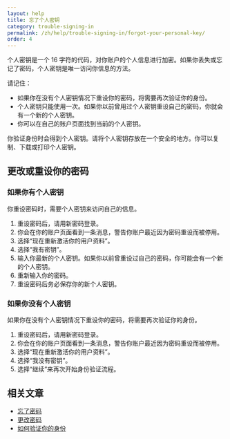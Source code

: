 ```yaml
---
layout: help
title: 忘了个人密钥
category: trouble-signing-in
permalink: /zh/help/trouble-signing-in/forgot-your-personal-key/
order: 4
---
```

个人密钥是一个 16 字符的代码，对你账户的个人信息进行加密。如果你丢失或忘记了密码，个人密钥是唯一访问你信息的方法。

请记住：

- 如果你在没有个人密钥情况下重设你的密码，将需要再次验证你的身份。
- 个人密钥只能使用一次。如果你以前曾用过个人密钥重设自己的密码，你就会有一个新的个人密钥。
- 你可以在自己的账户页面找到当前的个人密钥。

你验证身份时会得到个人密钥。请将个人密钥存放在一个安全的地方。你可以复制、下载或打印个人密钥。

## 更改或重设你的密码

### 如果你有个人密钥

你重设密码时，需要个人密钥来访问自己的信息。

1. 重设密码后，请用新密码登录。
2. 你会在你的账户页面看到一条消息，警告你账户最近因为密码重设而被停用。
3. 选择“现在重新激活你的用户资料”。
4. 选择“我有密钥”。
5. 输入你最新的个人密钥。如果你以前曾重设过自己的密码，你可能会有一个新的个人密钥。
6. 重新输入你的密码。
7. 重设密码后务必保存你的新个人密钥。

### 如果你没有个人密钥

如果你在没有个人密钥情况下重设你的密码，将需要再次验证你的身份。

1. 重设密码后，请用新密码登录。
2. 你会在你的账户页面看到一条消息，警告你账户最近因为密码重设而被停用。
3. 选择“现在重新激活你的用户资料”。
4. 选择“我没有密钥”。
5. 选择“继续”来再次开始身份验证流程。

## 相关文章

* [忘了密码](/zh/help/trouble-signing-in/forgot-your-password/) 
* [更改密码](/zh/help/manage-your-account/change-your-password/) 
* [如何验证你的身份](/zh/help/verify-your-identity/how-to-verify-your-identity/)
